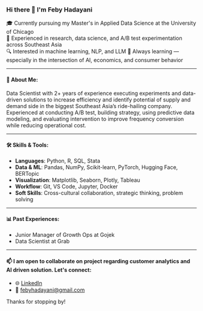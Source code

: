 ### Hi there 👋 I'm Feby Hadayani

🎓 Currently pursuing my Master's in Applied Data Science at the University of Chicago  
💼 Experienced in research, data science, and A/B test experimentation across Southeast Asia  
🔍 Interested in machine learning, NLP, and LLM
🌱 Always learning — especially in the intersection of AI, economics, and consumer behavior

---

#### 🧭 About Me:
Data Scientist with 2+ years of experience executing experiments and data-driven solutions to increase efficiency 
and identify potential of supply and demand side in the biggest Southeast Asia’s ride-hailing company. 
Experienced at conducting A/B test, building strategy, using predictive data modeling, and evaluating 
intervention to improve frequency conversion while reducing operational cost.

---

#### 🛠️ Skills & Tools:
- **Languages**: Python, R, SQL, Stata  
- **Data & ML**: Pandas, NumPy, Scikit-learn, PyTorch, Hugging Face, BERTopic  
- **Visualization**: Matplotlib, Seaborn, Plotly, Tableau  
- **Workflow**: Git, VS Code, Jupyter, Docker  
- **Soft Skills**: Cross-cultural collaboration, strategic thinking, problem solving

---

#### 📊 Past Experiences:
- Junior Manager of Growth Ops at Gojek
- Data Scientist at Grab

---

#### 📫 I am open to collaborate on project regarding customer analytics and AI driven solution. Let's connect:
- 🌐 [LinkedIn](https://www.linkedin.com/in/febyhadayani)
- 📧 febyhadayani@gmail.com  

Thanks for stopping by! 
